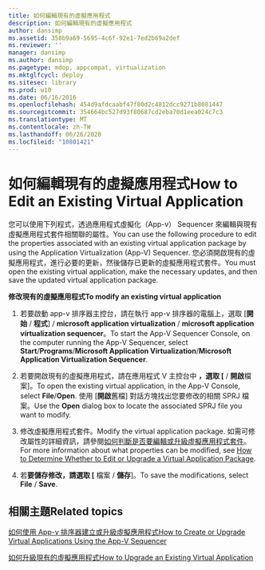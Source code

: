 ```yaml
---
title: 如何編輯現有的虛擬應用程式
description: 如何編輯現有的虛擬應用程式
author: dansimp
ms.assetid: 358b9a69-5695-4c6f-92e1-7ed2b69a2def
ms.reviewer: ''
manager: dansimp
ms.author: dansimp
ms.pagetype: mdop, appcompat, virtualization
ms.mktglfcycl: deploy
ms.sitesec: library
ms.prod: w10
ms.date: 06/16/2016
ms.openlocfilehash: 454d9afdcaabf47f80d2c4812dcc9271b8081447
ms.sourcegitcommit: 354664bc527d93f80687cd2eba70d1eea024c7c3
ms.translationtype: MT
ms.contentlocale: zh-TW
ms.lasthandoff: 06/26/2020
ms.locfileid: "10801421"
---
```

# <span data-ttu-id="9fc80-103">如何編輯現有的虛擬應用程式</span><span class="sxs-lookup"><span data-stu-id="9fc80-103">How to Edit an Existing Virtual Application</span></span>


<span data-ttu-id="9fc80-104">您可以使用下列程式，透過應用程式虛擬化（App-v） Sequencer 來編輯與現有虛擬應用程式套件相關聯的屬性。</span><span class="sxs-lookup"><span data-stu-id="9fc80-104">You can use the following procedure to edit the properties associated with an existing virtual application package by using the Application Virtualization (App-V) Sequencer.</span></span> <span data-ttu-id="9fc80-105">您必須開啟現有的虛擬應用程式，進行必要的更新，然後儲存已更新的虛擬應用程式套件。</span><span class="sxs-lookup"><span data-stu-id="9fc80-105">You must open the existing virtual application, make the necessary updates, and then save the updated virtual application package.</span></span>

**<span data-ttu-id="9fc80-106">修改現有的虛擬應用程式</span><span class="sxs-lookup"><span data-stu-id="9fc80-106">To modify an existing virtual application</span></span>**

1.  <span data-ttu-id="9fc80-107">若要啟動 app-v 排序器主控台，請在執行 app-v 排序器的電腦上，選取 [**開始** / **程式**] / **microsoft application virtualization** / **microsoft application virtualization sequencer**。</span><span class="sxs-lookup"><span data-stu-id="9fc80-107">To start the App-V Sequencer Console, on the computer running the App-V Sequencer, select **Start**/**Programs**/**Microsoft Application Virtualization**/**Microsoft Application Virtualization Sequencer**.</span></span>

2.  <span data-ttu-id="9fc80-108">若要開啟現有的虛擬應用程式，請在應用程式 V 主控台中 **，選取 [** / **開啟**檔案]。</span><span class="sxs-lookup"><span data-stu-id="9fc80-108">To open the existing virtual application, in the App-V Console, select **File**/**Open**.</span></span> <span data-ttu-id="9fc80-109">使用 [**開啟**舊檔] 對話方塊找出您要修改的相關 SPRJ 檔案。</span><span class="sxs-lookup"><span data-stu-id="9fc80-109">Use the **Open** dialog box to locate the associated SPRJ file you want to modify.</span></span>

3.  <span data-ttu-id="9fc80-110">修改虛擬應用程式套件。</span><span class="sxs-lookup"><span data-stu-id="9fc80-110">Modify the virtual application package.</span></span> <span data-ttu-id="9fc80-111">如需可修改屬性的詳細資訊，請參閱[如何判斷是否要編輯或升級虛擬應用程式套件](how-to-determine-whether-to-edit-or-upgrade-a-virtual-application-package.md)。</span><span class="sxs-lookup"><span data-stu-id="9fc80-111">For more information about what properties can be modified, see [How to Determine Whether to Edit or Upgrade a Virtual Application Package](how-to-determine-whether-to-edit-or-upgrade-a-virtual-application-package.md).</span></span>

4.  <span data-ttu-id="9fc80-112">若**要儲存修改，請選取 [** 檔案  /  **儲存**]。</span><span class="sxs-lookup"><span data-stu-id="9fc80-112">To save the modifications, select **File** / **Save**.</span></span>

## <span data-ttu-id="9fc80-113">相關主題</span><span class="sxs-lookup"><span data-stu-id="9fc80-113">Related topics</span></span>


[<span data-ttu-id="9fc80-114">如何使用 App-v 排序器建立或升級虛擬應用程式</span><span class="sxs-lookup"><span data-stu-id="9fc80-114">How to Create or Upgrade Virtual Applications Using the App-V Sequencer</span></span>](how-to-create-or-upgrade-virtual-applications-using--the-app-v-sequencer.md)

[<span data-ttu-id="9fc80-115">如何升級現有的虛擬應用程式</span><span class="sxs-lookup"><span data-stu-id="9fc80-115">How to Upgrade an Existing Virtual Application</span></span>](how-to-upgrade-an-existing-virtual-application.md)

 

 





